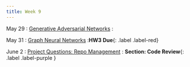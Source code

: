 ```yaml
---
title: Week 9 
---
```


May 29
: [Generative Adversarial Networks](#)
  : 


May 31
: [Graph Neural Networks](#)
  :**HW3 Due**{: .label .label-red}

June 2
: [Project Questions: Repo Management](#)
  : **Section: Code Review**{: .label .label-purple }